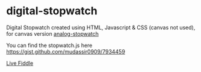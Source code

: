 digital-stopwatch
=================

Digital Stopwatch created using HTML, Javascript &amp; CSS (canvas not used), for canvas version [analog-stopwatch](https://github.com/mudassir0909/analog-stopwatch)

You can find the stopwatch.js here https://gist.github.com/mudassir0909/7934459

[Live Fiddle](http://jsfiddle.net/Unspecified/5hjNV/2/show/)
